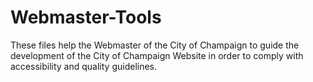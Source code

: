 Webmaster-Tools
===============
These files help the Webmaster of the City of Champaign to guide the development of the City of Champaign Website in order to comply with accessibility and quality guidelines.
